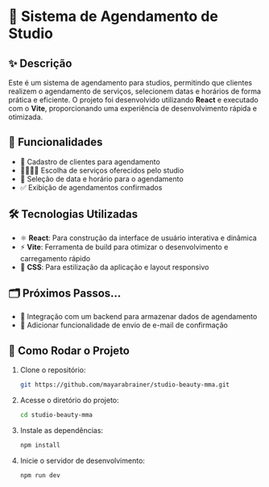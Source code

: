 # 💅 Sistema de Agendamento de Studio

## ✨ Descrição
Este é um sistema de agendamento para studios, permitindo que clientes realizem o agendamento de serviços, selecionem datas e horários de forma prática e eficiente. O projeto foi desenvolvido utilizando **React** e executado com o **Vite**, proporcionando uma experiência de desenvolvimento rápida e otimizada.

## 🎯 Funcionalidades
- 👤 Cadastro de clientes para agendamento
- 💇‍♀️💆‍♂️ Escolha de serviços oferecidos pelo studio
- 📅 Seleção de data e horário para o agendamento
- ✅ Exibição de agendamentos confirmados

## 🛠️ Tecnologias Utilizadas
- ⚛️ **React**: Para construção da interface de usuário interativa e dinâmica
- ⚡ **Vite**: Ferramenta de build para otimizar o desenvolvimento e carregamento rápido
- 🎨 **CSS**: Para estilização da aplicação e layout responsivo

## 🗂️ Próximos Passos...
- 🔗 Integração com um backend para armazenar dados de agendamento
- 📧 Adicionar funcionalidade de envio de e-mail de confirmação

## 🚀 Como Rodar o Projeto
1. Clone o repositório:
   ```bash
   git https://github.com/mayarabrainer/studio-beauty-mma.git

2. Acesse o diretório do projeto:
   ```bash
   cd studio-beauty-mma
   
3. Instale as dependências:
   ```bash
   npm install

4. Inicie o servidor de desenvolvimento:
   ```bash
   npm run dev

